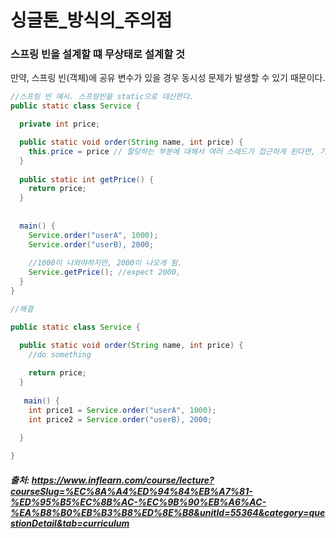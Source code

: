 # 싱글톤_방식의_주의점


### 스프링 빈을 설계할 떄 무상태로 설계할 것
만약, 스프링 빈(객체)에 공유 변수가 있을 경우 동시성 문제가 발생할 수 있기 때문이다.

```java
//스프링 빈 예시. 스프링빈을 static으로 대신한다.
public static class Service {

  private int price;

  public static void order(String name, int price) {
    this.price = price // 할당하는 부분에 대해서 여러 스레드가 접근하게 된다면, 기댓값과 다른 값을 얻게된다.  
  }
  
  public static int getPrice() {
    return price;
  }
  
  
  main() {
    Service.order("userA", 1000);
    Service.order("userB), 2000;
    
    //1000이 나와야하지만, 2000이 나오게 됨.
    Service.getPrice(); //expect 2000,
  }
}
```

```java
//해결

public static class Service {

  public static void order(String name, int price) {
    //do something
    
    return price;
  }
  
   main() {
    int price1 = Service.order("userA", 1000);
    int price2 = Service.order("userB), 2000;

  }
  
}

```



##### 출처: https://www.inflearn.com/course/lecture?courseSlug=%EC%8A%A4%ED%94%84%EB%A7%81-%ED%95%B5%EC%8B%AC-%EC%9B%90%EB%A6%AC-%EA%B8%B0%EB%B3%B8%ED%8E%B8&unitId=55364&category=questionDetail&tab=curriculum
